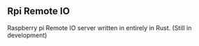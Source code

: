 ## Rpi Remote IO

Raspberry pi Remote IO server written in entirely in Rust. (Still in development)
